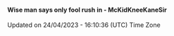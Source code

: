 #### Wise man says only fool rush in - McKidKneeKaneSir
Updated on 24/04/2023 - 16:10:36 (UTC) Time Zone
